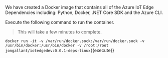 We have created a Docker image that contains all of the Azure IoT Edge Dependencies including: Python, Docker, .NET Core SDK and the Azure CLI.

Execute the following command to run the container.

> This will take a few minutes to complete.

`docker run -it -v /var/run/docker.sock:/var/run/docker.sock -v /usr/bin/docker:/usr/bin/docker -v /root:/root jongallant/iotedgedev:0.0.1-deps-linux`{{execute}}
